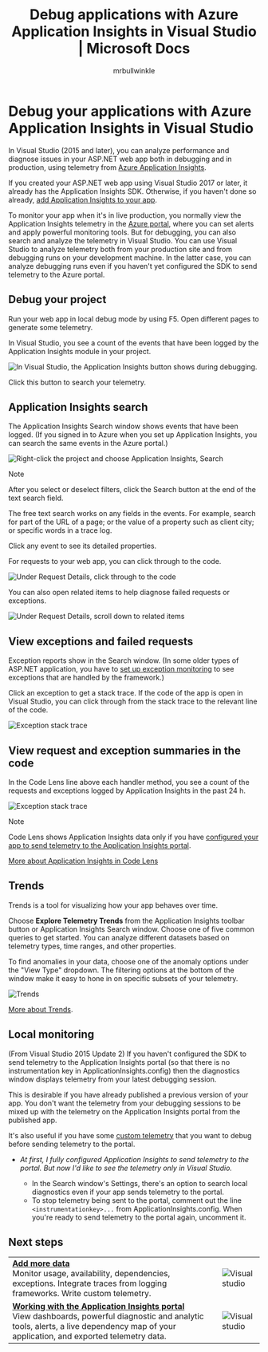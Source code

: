 ﻿---
title: Debug applications with Azure Application Insights in Visual Studio | Microsoft Docs
description: Web app performance analysis and diagnostics during debugging and in production.
services: application-insights
documentationcenter: .net
author: mrbullwinkle
manager: carmonm

ms.assetid: 2059802b-1131-477e-a7b4-5f70fb53f974
ms.service: application-insights
ms.workload: tbd
ms.tgt_pltfrm: ibiza
ms.devlang: na
ms.topic: conceptual
ms.date: 07/07/2017
ms.author: mbullwin

---
# Debug your applications with Azure Application Insights in Visual Studio
In Visual Studio (2015 and later), you can analyze performance and diagnose issues in your ASP.NET web app both in debugging and in production, using telemetry from [Azure Application Insights](app-insights-overview.md).

If you created your ASP.NET web app using Visual Studio 2017 or later, it already has the Application Insights SDK. Otherwise, if you haven't done so already, [add Application Insights to your app](app-insights-asp-net.md).

To monitor your app when it's in live production, you normally view the Application Insights telemetry in the [Azure portal](https://portal.azure.com), where you can set alerts and apply powerful monitoring tools. But for debugging, you can also search and analyze the telemetry in Visual Studio. You can use Visual Studio to analyze telemetry both from your production site and from debugging runs on your development machine. In the latter case, you can analyze debugging runs even if you haven't yet configured the SDK to send telemetry to the Azure portal. 

## <a name="run"></a> Debug your project
Run your web app in local debug mode by using F5. Open different pages to generate some telemetry.

In Visual Studio, you see a count of the events that have been logged by the Application Insights module in your project.

![In Visual Studio, the Application Insights button shows during debugging.](./media/app-insights-visual-studio/appinsights-09eventcount.png)

Click this button to search your telemetry. 

## Application Insights search
The Application Insights Search window shows events that have been logged. (If you signed in to Azure when you set up Application Insights, you can search the same events in the Azure portal.)

![Right-click the project and choose Application Insights, Search](./media/app-insights-visual-studio/34.png)

> [!NOTE] 
> After you select or deselect filters, click the Search button at the end of the text search field.
>

The free text search works on any fields in the events. For example, search for part of the URL of a page; or the value of a property such as client city; or specific words in a trace log.

Click any event to see its detailed properties.

For requests to your web app, you can click through to the code.

![Under Request Details, click through to the code](./media/app-insights-visual-studio/31.png)

You can also open related items to help diagnose failed requests or exceptions.

![Under Request Details, scroll down to related items](./media/app-insights-visual-studio/41.png)

## View exceptions and failed requests
Exception reports show in the Search window. (In some older types of ASP.NET application, you have to [set up exception monitoring](app-insights-asp-net-exceptions.md) to see exceptions that are handled by the framework.)

Click an exception to get a stack trace. If the code of the app is open in Visual Studio, you can click through from the stack trace to the relevant line of the code.

![Exception stack trace](./media/app-insights-visual-studio/17.png)

## View request and exception summaries in the code
In the Code Lens line above each handler method, you see a count of the requests and exceptions logged by Application Insights in the past 24 h.

![Exception stack trace](./media/app-insights-visual-studio/21.png)

> [!NOTE] 
> Code Lens shows Application Insights data only if you have [configured your app to send telemetry to the Application Insights portal](app-insights-asp-net.md).
>

[More about Application Insights in Code Lens](app-insights-visual-studio-codelens.md)

## Trends
Trends is a tool for visualizing how your app behaves over time. 

Choose **Explore Telemetry Trends** from the Application Insights toolbar button or Application Insights Search window. Choose one of five common queries to get started. You can analyze different datasets based on telemetry types, time ranges, and other properties. 

To find anomalies in your data, choose one of the anomaly options under the "View Type" dropdown. The filtering options at the bottom of the window make it easy to hone in on specific subsets of your telemetry.

![Trends](./media/app-insights-visual-studio/51.png)

[More about Trends](app-insights-visual-studio-trends.md).

## Local monitoring
(From Visual Studio 2015 Update 2) If you haven't configured the SDK to send telemetry to the Application Insights portal (so that there is no instrumentation key in ApplicationInsights.config) then the diagnostics window displays telemetry from your latest debugging session. 

This is desirable if you have already published a previous version of your app. You don't want the telemetry from your debugging sessions to be mixed up with the telemetry on the Application Insights portal from the published app.

It's also useful if you have some [custom telemetry](app-insights-api-custom-events-metrics.md) that you want to debug before sending telemetry to the portal.

* *At first, I fully configured Application Insights to send telemetry to the portal. But now I'd like to see the telemetry only in Visual Studio.*
  
  * In the Search window's Settings, there's an option to search local diagnostics even if your app sends telemetry to the portal.
  * To stop telemetry being sent to the portal, comment out the line `<instrumentationkey>...` from ApplicationInsights.config. When you're ready to send telemetry to the portal again, uncomment it.


## Next steps
|  |  |
| --- | --- |
| **[Add more data](app-insights-asp-net-more.md)**<br/>Monitor usage, availability, dependencies, exceptions. Integrate traces from logging frameworks. Write custom telemetry. |![Visual studio](./media/app-insights-visual-studio/64.png) |
| **[Working with the Application Insights portal](app-insights-dashboards.md)**<br/>View dashboards, powerful diagnostic and analytic tools, alerts, a live dependency map of your application, and exported telemetry data. |![Visual studio](./media/app-insights-visual-studio/62.png) |

